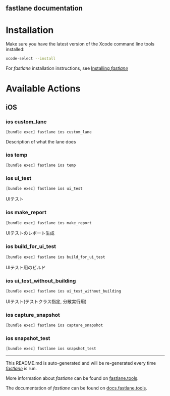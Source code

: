 fastlane documentation
----

# Installation

Make sure you have the latest version of the Xcode command line tools installed:

```sh
xcode-select --install
```

For _fastlane_ installation instructions, see [Installing _fastlane_](https://docs.fastlane.tools/#installing-fastlane)

# Available Actions

## iOS

### ios custom_lane

```sh
[bundle exec] fastlane ios custom_lane
```

Description of what the lane does

### ios temp

```sh
[bundle exec] fastlane ios temp
```



### ios ui_test

```sh
[bundle exec] fastlane ios ui_test
```

UIテスト

### ios make_report

```sh
[bundle exec] fastlane ios make_report
```

UIテストのレポート生成

### ios build_for_ui_test

```sh
[bundle exec] fastlane ios build_for_ui_test
```

UIテスト用のビルド

### ios ui_test_without_building

```sh
[bundle exec] fastlane ios ui_test_without_building
```

UIテスト(テストクラス指定, 分散実行用)

### ios capture_snapshot

```sh
[bundle exec] fastlane ios capture_snapshot
```



### ios snapshot_test

```sh
[bundle exec] fastlane ios snapshot_test
```



----

This README.md is auto-generated and will be re-generated every time [_fastlane_](https://fastlane.tools) is run.

More information about _fastlane_ can be found on [fastlane.tools](https://fastlane.tools).

The documentation of _fastlane_ can be found on [docs.fastlane.tools](https://docs.fastlane.tools).
